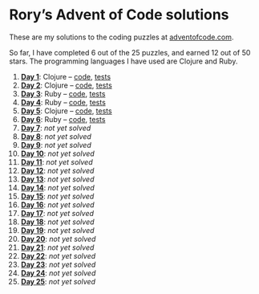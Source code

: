 # Rory’s Advent of Code solutions

These are my solutions to the coding puzzles at [adventofcode.com](http://adventofcode.com/).

So far, I have completed 6 out of the 25 puzzles, and earned 12 out of 50 stars. The programming languages I have used are Clojure and Ruby.

1. **[Day 1](http://adventofcode.com/day/1)**: Clojure – [code](https://github.com/roryokane/advent-of-code-solutions/blob/master/advent-of-code-day-1/src/advent_of_code_day_1/core.clj), [tests](https://github.com/roryokane/advent-of-code-solutions/blob/master/advent-of-code-day-1/test/advent_of_code_day_1/core_test.clj)
1. **[Day 2](http://adventofcode.com/day/2)**: Clojure – [code](https://github.com/roryokane/advent-of-code-solutions/blob/master/advent-of-code-day-2/src/advent_of_code_day_2/core.clj), [tests](https://github.com/roryokane/advent-of-code-solutions/blob/master/advent-of-code-day-2/test/advent_of_code_day_2/core_test.clj)
1. **[Day 3](http://adventofcode.com/day/3)**: Ruby – [code](https://github.com/roryokane/advent-of-code-solutions/blob/master/advent-of-code-day-3/lib/main.rb), [tests](https://github.com/roryokane/advent-of-code-solutions/blob/master/advent-of-code-day-3/test/main_test.rb)
1. **[Day 4](http://adventofcode.com/day/4)**: Ruby – [code](https://github.com/roryokane/advent-of-code-solutions/blob/master/advent-of-code-day-4/lib/main.rb), [tests](https://github.com/roryokane/advent-of-code-solutions/blob/master/advent-of-code-day-4/test/main_test.rb)
1. **[Day 5](http://adventofcode.com/day/5)**: Clojure – [code](https://github.com/roryokane/advent-of-code-solutions/blob/master/advent-of-code-day-5/src/advent_of_code_day_5/core.clj), [tests](https://github.com/roryokane/advent-of-code-solutions/blob/master/advent-of-code-day-5/test/advent_of_code_day_5/core_test.clj)
1. **[Day 6](http://adventofcode.com/day/6)**: Ruby – [code](https://github.com/roryokane/advent-of-code-solutions/blob/master/advent-of-code-day-6/lib/main.rb), [tests](https://github.com/roryokane/advent-of-code-solutions/blob/master/advent-of-code-day-6/test/main_test.rb)
1. **[Day 7](http://adventofcode.com/day/7)**: *not yet solved*
1. **[Day 8](http://adventofcode.com/day/8)**: *not yet solved*
1. **[Day 9](http://adventofcode.com/day/9)**: *not yet solved*
1. **[Day 10](http://adventofcode.com/day/10)**: *not yet solved*
1. **[Day 11](http://adventofcode.com/day/11)**: *not yet solved*
1. **[Day 12](http://adventofcode.com/day/12)**: *not yet solved*
1. **[Day 13](http://adventofcode.com/day/13)**: *not yet solved*
1. **[Day 14](http://adventofcode.com/day/14)**: *not yet solved*
1. **[Day 15](http://adventofcode.com/day/15)**: *not yet solved*
1. **[Day 16](http://adventofcode.com/day/16)**: *not yet solved*
1. **[Day 17](http://adventofcode.com/day/17)**: *not yet solved*
1. **[Day 18](http://adventofcode.com/day/18)**: *not yet solved*
1. **[Day 19](http://adventofcode.com/day/19)**: *not yet solved*
1. **[Day 20](http://adventofcode.com/day/20)**: *not yet solved*
1. **[Day 21](http://adventofcode.com/day/21)**: *not yet solved*
1. **[Day 22](http://adventofcode.com/day/22)**: *not yet solved*
1. **[Day 23](http://adventofcode.com/day/23)**: *not yet solved*
1. **[Day 24](http://adventofcode.com/day/24)**: *not yet solved*
1. **[Day 25](http://adventofcode.com/day/25)**: *not yet solved*
